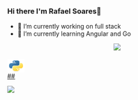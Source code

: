 ### Hi there I'm Rafael Soares👋

- 🔭 I’m currently working on full stack
- 🌱 I’m currently learning Angular and Go


<div align="center">
  <a href="https://github.com/RafaelSoares19">
  <img height="180em" src="https://github-readme-stats.vercel.app/api?username=RafaelSoares19&show_icons=true&theme=dracula&include_all_commits=true&count_private=true"/>
</div>

<div style="display: inline_block"><br>
   <img align="center" alt="Rafa-Python" height="30" width="40" src="https://raw.githubusercontent.com/devicons/devicon/master/icons/python/python-original.svg">
</div>
##
</div>


  <a href="https://www.linkedin.com/in/rafael-soares-04807147" target="_blank"><img src="https://img.shields.io/badge/-LinkedIn-%230077B5?style=for-the-badge&logo=linkedin&logoColor=white" target="_blank"></a> 
</div>
